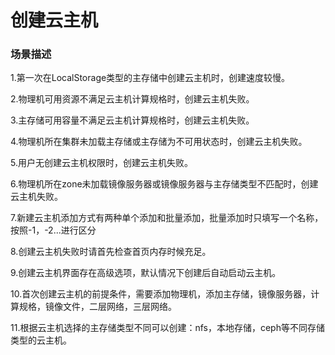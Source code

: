 # 创建云主机

### 场景描述

1.第一次在LocalStorage类型的主存储中创建云主机时，创建速度较慢。

2.物理机可用资源不满足云主机计算规格时，创建云主机失败。

3.主存储可用容量不满足云主机计算规格时，创建云主机失败。

4.物理机所在集群未加载主存储或主存储为不可用状态时，创建云主机失败。

5.用户无创建云主机权限时，创建云主机失败。

6.物理机所在zone未加载镜像服务器或镜像服务器与主存储类型不匹配时，创建云主机失败。

7.新建云主机添加方式有两种单个添加和批量添加，批量添加时只填写一个名称，按照-1，-2...进行区分

8.创建云主机失败时请首先检查首页内存时候充足。

9.创建云主机界面存在高级选项，默认情况下创建后自动启动云主机。

10.首次创建云主机的前提条件，需要添加物理机，添加主存储，镜像服务器，计算规格，镜像文件，二层网络，三层网络。

11.根据云主机选择的主存储类型不同可以创建：nfs，本地存储，ceph等不同存储类型的云主机。

